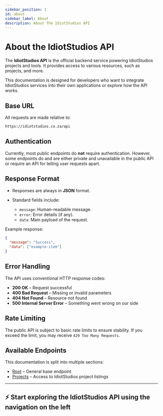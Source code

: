 ```yaml
---
sidebar_position: 1
id: about
sidebar_label: About
description: About The IdiotStudios API
---
```


# About the IdiotStudios API

The **IdiotStudios API** is the official backend service powering IdiotStudios projects and tools. It provides access to various resources, such as projects, and more.

This documentation is designed for developers who want to integrate IdiotStudios services into their own applications or explore how the API works.

## Base URL

All requests are made relative to:

``` html
https://idiotstudios.co.za/api
```

## Authentication

Currently, most public endpoints do **not** require authentication. However, some endpoints do and are  either private and unavailable in the public API or require an API for telling user requests apart.

## Response Format

* Responses are always in **JSON** format.
* Standard fields include:

  * `message`: Human-readable message.
  * `error`: Error details (if any).
  * `data`: Main payload of the request.

Example response:

```json
{
  "message": "Success",
  "data": ["example-item"]
}
```

## Error Handling

The API uses conventional HTTP response codes:

* **200 OK** – Request successful
* **400 Bad Request** – Missing or invalid parameters
* **404 Not Found** – Resource not found
* **500 Internal Server Error** – Something went wrong on our side

## Rate Limiting

The public API is subject to basic rate limits to ensure stability. If you exceed the limit, you may receive `429 Too Many Requests`.

## Available Endpoints

This documentation is split into multiple sections:

* [Root](./root) – General base endpoint
* [Projects](./projects) – Access to IdiotStudios project listings

---

## ⚡ Start exploring the IdiotStudios API using the navigation on the left
